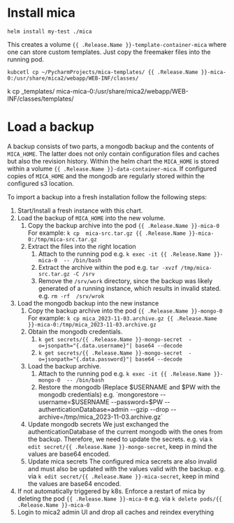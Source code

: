 
# Install mica

`helm install my-test ./mica`

This creates a volume `{{ .Release.Name }}-template-container-mica` where one can store custom 
templates. Just copy the freemaker files into the running pod.

`kubcetl cp ~/PycharmProjects/mica-templates/ {{ .Release.Name }}-mica-0:/usr/share/mica2/webapp/WEB-INF/classes/`


 k cp _templates/ mica-mica-0:/usr/share/mica2/webapp/WEB-INF/classes/templates/

# Load a backup 
A backup consists of two parts, a mongodb backup and the contents of `MICA_HOME`.
The latter does not only contain configuration files and caches but also the revision history.
Within the helm chart the `MICA_HOME` is stored within a volume `{{ .Release.Name }}-data-container-mica`.
If configured copies of `MICA_HOME` and the mongodb are regularly stored within the configured s3 location. 

To import a backup into a fresh installation follow the following steps:
1) Start/Install a fresh instance with this chart.
2) Load the backup of `MICA_HOME` into the new volume.
   1) Copy the backup archive into the pod  `{{ .Release.Name }}-mica-0`
      For example: `k cp  mica-src.tar.gz {{ .Release.Name }}-mica-0:/tmp/mica-src.tar.gz   `
   2) Extract the files into the right location 
      1) Attach to the running pod e.g. `k exec -it {{ .Release.Name }}-mica-0  -- /bin/bash` 
      2) Extract the archive within the pod e.g. `tar -xvzf /tmp/mica-src.tar.gz -C /srv`
      3) Remove the `/srv/work` directory, since the backup was likely generated of a running instance, which results in invalid stated.  e.g. `rm -rf  /srv/wrok`
3) Load the mongodb backup into the new instance
   1) Copy the backup archive into the pod  `{{ .Release.Name }}-mongo-0`
      For example: `k cp mica_2023-11-03.archive.gz {{ .Release.Name }}-mica-0:/tmp/mica_2023-11-03.archive.gz`
   2) Obtain the mongodb credentials. 
      1) `k get secrets/{{ .Release.Name }}-mongo-secret  -o=jsonpath="{.data.username}"| base64 --decode`
      2) `k get secrets/{{ .Release.Name }}-mongo-secret  -o=jsonpath="{.data.password}"| base64 --decode`
   3) Load the backup archive. 
      1) Attach to the running pod e.g. `k exec -it {{ .Release.Name }}-mongo-0  -- /bin/bash` 
      2) Restore the mongodb (Replace $USERNAME and $PW with the mongodb credentials)
         e.g. `mongorestore  --username=$USERNAME --password=$PW --authenticationDatabase=admin --gzip --drop --archive=/tmp/mica_2023-11-03.archive.gz`
   4) Update mongodb secrets
      We just exchanged the authenticationDatabase of the current mongodb with the ones from the backup. Therefore, we need to update the secrets.
      e.g. via `k edit secret/{{ .Release.Name }}-mongo-secret`, keep in mind the values are base64 encoded.
   5) Update mica secrets
      The configured mica secrets are also invalid and must also be updated with the values valid with the backup.
      e.g. via `k edit secret/{{ .Release.Name }}-mica-secret`, keep in mind the values are base64 encoded.
4) If not automatically triggered by k8s. Enforce a restart of mica by deleting the pod `{{ .Release.Name }}-mica-0`
   e.g. via `k delete pods/{{ .Release.Name }}-mica-0`
5) Login to mica2 admin UI and drop all caches and reindex everything
